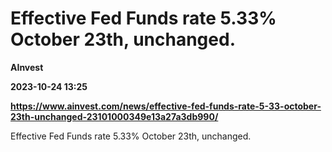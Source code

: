 # Effective Fed Funds rate 5.33% October 23th, unchanged.
**AInvest**

**2023-10-24 13:25**

**https://www.ainvest.com/news/effective-fed-funds-rate-5-33-october-23th-unchanged-23101000349e13a27a3db990/**

Effective Fed Funds rate 5.33% October 23th, unchanged.